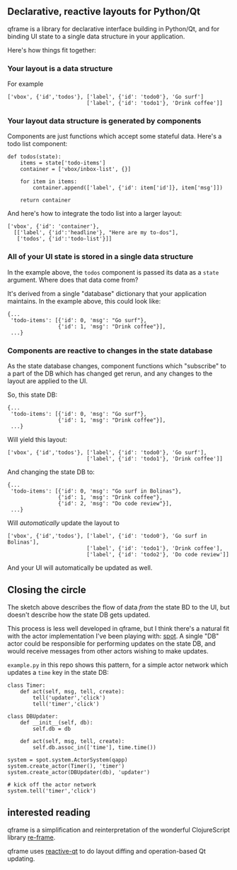 ## Declarative, reactive layouts for Python/Qt

qframe is a library for declarative interface building in Python/Qt, and for binding UI state to a single data structure in your application.

Here's how things fit together:

### Your layout is a data structure

For example

    ['vbox', {'id','todos'}, ['label', {'id': 'todo0'}, 'Go surf']
                             ['label', {'id': 'todo1'}, 'Drink coffee']]

### Your layout data structure is generated by components

Components are just functions which accept some stateful data. Here's a todo list component:

    def todos(state):
        items = state['todo-items']
        container = ['vbox/inbox-list', {}]

        for item in items:
            container.append(['label', {'id': item['id']}, item['msg']])

        return container

And here's how to integrate the todo list into a larger layout:

    ['vbox', {'id': 'container'},
      [['label', {'id':'headline'}, "Here are my to-dos"],
       ['todos', {'id':'todo-list'}]]

### All of your UI state is stored in a single data structure

In the example above, the `todos` component is passed its data as a `state` argument. Where does that data come from?

It's derived from a single "database" dictionary that your application maintains. In the example above, this could look like:

    {...
     'todo-items': [{'id': 0, 'msg': "Go surf"},
                    {'id': 1, 'msg': "Drink coffee"}],
     ...}

### Components are reactive to changes in the state database

As the state database changes, component functions which "subscribe" to a part of the DB which has changed get rerun, and any changes to the layout are applied to the UI.

So, this state DB:

    {...
     'todo-items': [{'id': 0, 'msg': "Go surf"},
                    {'id': 1, 'msg': "Drink coffee"}],
     ...}

Will yield this layout:

    ['vbox', {'id','todos'}, ['label', {'id': 'todo0'}, 'Go surf'],
                             ['label', {'id': 'todo1'}, 'Drink coffee']]

And changing the state DB to:

    {...
     'todo-items': [{'id': 0, 'msg': "Go surf in Bolinas"},
                    {'id': 1, 'msg': "Drink coffee"},
                    {'id': 2, 'msg': "Do code review"}],
     ...}

Will _automatically_ update the layout to

    ['vbox', {'id','todos'}, ['label', {'id': 'todo0'}, 'Go surf in Bolinas'],
                             ['label', {'id': 'todo1'}, 'Drink coffee'],
                             ['label', {'id': 'todo2'}, 'Do code review']]

And your UI will automatically be updated as well.

## Closing the circle

The sketch above describes the flow of data _from_ the state BD to the UI, but doesn't describe how the state DB gets updated.

This process is less well developed in qframe, but I think there's a natural fit with the actor implementation I've been playing with: [spot](https://github.com/joshuathayer/spot). A single "DB" actor could be responsible for performing updates on the state DB, and would receive messages from other actors wishing to make updates.

`example.py` in this repo shows this pattern, for a simple actor network which updates a `time` key in the state DB:

    class Timer:
        def act(self, msg, tell, create):
            tell('updater','click')
            tell('timer','click')

    class DBUpdater:
        def __init__(self, db):
            self.db = db

        def act(self, msg, tell, create):
            self.db.assoc_in(['time'], time.time())

    system = spot.system.ActorSystem(qapp)
    system.create_actor(Timer(), 'timer')
    system.create_actor(DBUpdater(db), 'updater')

    # kick off the actor network
    system.tell('timer','click')


## interested reading

qframe is a simplification and reinterpretation of the wonderful ClojureScript library [re-frame](https://github.com/Day8/re-frame).

qframe uses [reactive-qt](https://github.com/joshuathayer/reactive-qt) to do layout diffing and operation-based Qt updating.
